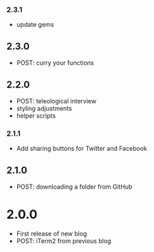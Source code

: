 ### 2.3.1
- update gems

## 2.3.0
- POST: curry your functions

## 2.2.0
- POST: teleological interview
- styling adjustments
- helper scripts

### 2.1.1
- Add sharing buttons for Twitter and Facebook

## 2.1.0
- POST: downloading a folder from GitHub

# 2.0.0
- First release of new blog
- POST: iTerm2 from previous blog
